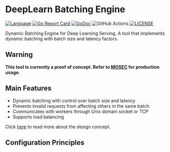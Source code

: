 # DeepLearn Batching Engine

[![Language](https://img.shields.io/badge/Language-Go-blue.svg)](https://golang.org/)
[![Go Report Card](https://goreportcard.com/badge/github.com/tooljets/DeepLearn-Batching-Engine)](https://goreportcard.com/report/github.com/tooljets/DeepLearn-Batching-Engine)
[![GoDoc](https://img.shields.io/badge/Godoc-reference-blue.svg)](https://godoc.org/github.com/tooljets/DeepLearn-Batching-Engine)
![GitHub Actions](https://github.com/tooljets/DeepLearn-Batching-Engine/workflows/Go/badge.svg)
[![LICENSE](https://img.shields.io/github/license/tooljets/DeepLearn-Batching-Engine.svg)](https://github.com/tooljets/DeepLearn-Batching-Engine/blob/master/LICENSE)

Dynamic Batching Engine for Deep Learning Serving. A tool that implements dynamic batching with batch size and latency factors.

## Warning

**This tool is currently a proof of concept. Refer to [MOSEC](https://github.com/mosecorg/mosec) for production usage.**

## Main Features

* Dynamic batching with control over batch size and latency
* Prevents invalid requests from affecting others in the same batch
* Communicates with workers through Unix domain socket or TCP
* Supports load balancing

Click [here](https://tooljets.github.io/blogs/deep-learning-serving/) to read more about the design concept.

## Configuration Principles

```shell sc